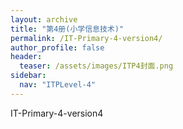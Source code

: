 ```yaml
---
layout: archive
title: "第4册(小学信息技术)"
permalink: /IT-Primary-4-version4/
author_profile: false
header:
  teaser: /assets/images/ITP4封面.png
sidebar:
  nav: "ITPLevel-4"
---
```


IT-Primary-4-version4

